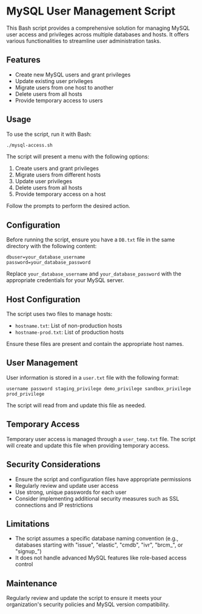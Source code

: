 # MySQL User Management Script

This Bash script provides a comprehensive solution for managing MySQL user access and privileges across multiple databases and hosts. It offers various functionalities to streamline user administration tasks.

## Features

- Create new MySQL users and grant privileges
- Update existing user privileges
- Migrate users from one host to another
- Delete users from all hosts
- Provide temporary access to users

## Usage

To use the script, run it with Bash:

```bash
./mysql-access.sh
```

The script will present a menu with the following options:

1. Create users and grant privileges
2. Migrate users from different hosts
3. Update user privileges
4. Delete users from all hosts
5. Provide temporary access on a host

Follow the prompts to perform the desired action.

## Configuration

Before running the script, ensure you have a `DB.txt` file in the same directory with the following content:

```
dbuser=your_database_username
password=your_database_password
```

Replace `your_database_username` and `your_database_password` with the appropriate credentials for your MySQL server.

## Host Configuration

The script uses two files to manage hosts:

- `hostname.txt`: List of non-production hosts
- `hostname-prod.txt`: List of production hosts

Ensure these files are present and contain the appropriate host names.

## User Management

User information is stored in a `user.txt` file with the following format:

```
username password staging_privilege demo_privilege sandbox_privilege prod_privilege
```

The script will read from and update this file as needed.

## Temporary Access

Temporary user access is managed through a `user_temp.txt` file. The script will create and update this file when providing temporary access.

## Security Considerations

- Ensure the script and configuration files have appropriate permissions
- Regularly review and update user access
- Use strong, unique passwords for each user
- Consider implementing additional security measures such as SSL connections and IP restrictions

## Limitations

- The script assumes a specific database naming convention (e.g., databases starting with "issue", "elastic", "cmdb", "ivr", "brcm_", or "signup_")
- It does not handle advanced MySQL features like role-based access control

## Maintenance

Regularly review and update the script to ensure it meets your organization's security policies and MySQL version compatibility.
